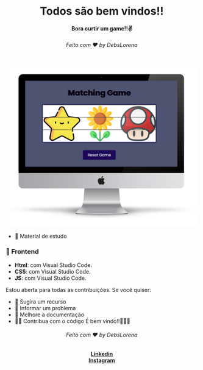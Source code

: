 <div align="center">
  <h1>Todos são bem vindos!!</h1>
  <strong>Bora curtir um game!!✌️</strong>
  <h6>Feito com ❤️ by DebsLorena</h6>
</div>
<br>



<div align="center">
    <img src="./Matching%20game.png" alt="daily.dev" width="550">
    
</div>

* 📖 Material de estudo 


### 🎨 Frontend

*  **Html**: com Visual Studio Code.
*  **CSS**: com Visual Studio Code.
*  **JS**: com Visual Studio Code.


Estou aberta para todas as contribuições. Se você quiser:
* 🤔 Sugira um recurso
* 🐛 Informar um problema
* 📖 Melhore a documentação
* 👨‍💻 Contribua com o código
   É bem vindo!!🚀🚀🚀
  
<div align="center">
    <h6>Feito com ❤️ by DebsLorena</h6>
    <a href="https://www.linkedin.com/in/loredebs/"><strong>Linkedin</strong></a></br>
    <a href="https://www.instagram.com/debslorena/"><strong>Instagram</strong></a>
</div>



